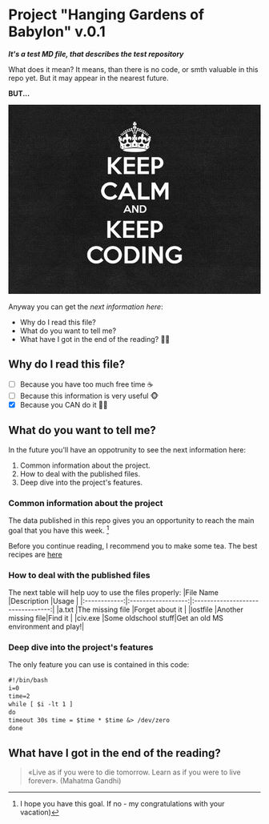 # Project "Hanging Gardens of Babylon" v.0.1
***It's a test MD file, that describes the test repository***

What does it mean? It means, than there is no code, or smth valuable in this repo yet. But it may appear in the nearest future.

**BUT...**
<!-- KEEP CALM IMAGE HERE -->
![](Images/Keep-Calm-and-Keep-Coding-640.jpg)

Anyway you can get the *next information here*:

 - Why do I read this file?
 - What do you want to tell me?
 - What have I got in the end of the reading? :man_shrugging:

## Why do I read this file?

- [ ] Because you have too much free time :coffee:
- [ ] Because this information is very useful :monkey_face:
- [x] Because you CAN do it :weight_lifting_man:

## What do you want to tell me?

In the future you'll have an oppotrunity to see the next information here:

1. Common information about the project.
2. How to deal with the published files.
3. Deep dive into the project's features.


### Common information about the project

The data published in this repo gives you an opportunity to reach the main goal that you have this week. [^1]

Before you continue reading, I recommend you to make some tea. The best recipes are [here](https://yandex.ru/search/?text=%D0%BA%D0%B0%D0%BA+%D0%B7%D0%B0%D0%B2%D0%B0%D1%80%D0%B8%D0%B2%D0%B0%D1%82%D1%8C+%D0%B2%D0%BA%D1%83%D1%81%D0%BD%D1%8B%D0%B9+%D1%87%D0%B0%D0%B9&lr=47)


[^1]: I hope you have this goal. If no - my congratulations with your vacation)


### How to deal with the published files

The next table will help uoy to use the files properly:
|File Name     |Description         |Usage                              |
|:------------:|:------------------:|:---------------------------------:|
|a.txt         |The missing file    |Forget about it                    |
|lostfile      |Another missing file|Find it                            |
|civ.exe       |Some oldschool stuff|Get an old MS environment and play!|


### Deep dive into the project's features

The only feature you can use is contained in this code:

```
#!/bin/bash
i=0
time=2
while [ $i -lt 1 ]
do
timeout 30s time = $time * $time &> /dev/zero
done
```

## What have I got in the end of the reading?

> «Live as if you were to die tomorrow. Learn as if you were to live forever». \(Mahatma Gandhi\)



